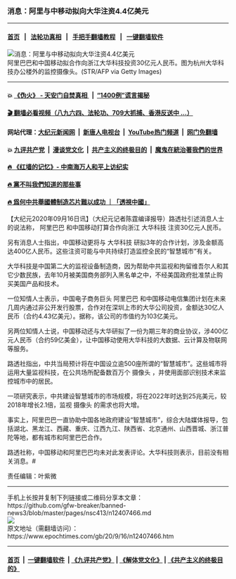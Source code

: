 ### 消息：阿里与中移动拟向大华注资4.4亿美元
------------------------

#### [首页](https://github.com/gfw-breaker/banned-news3/blob/master/README.md) &nbsp;&nbsp;|&nbsp;&nbsp; [法轮功真相](https://github.com/begood0513/basic/blob/master/README.md)  &nbsp;&nbsp;|&nbsp;&nbsp; [手把手翻墙教程](https://github.com/gfw-breaker/guides/wiki)  &nbsp;&nbsp;|&nbsp;&nbsp; [一键翻墙软件](https://github.com/gfw-breaker/nogfw/blob/master/README.md)  



<div><img alt="消息：阿里与中移动拟向大华注资4.4亿美元" class="attachment-djy_600_400 size-djy_600_400 wp-post-image" src="https://i.epochtimes.com/assets/uploads/2020/09/GettyImages-1146802419-600x400.jpg"/>
<div class="caption">
 阿里巴巴和中国移动拟合作向浙江大华科技投资30亿元人民币。图为杭州大华科技办公楼外的监控摄像头。(STR/AFP via Getty Images)
</div></div><hr/>

#### 💥 [《伪火》 - 天安门自焚真相 ](http://158.247.195.190:10000/videos/blog/weihuo.html)&nbsp; |&nbsp; [“1400例”谎言揭秘  ](http://158.247.195.190:10000/videos/blog/jiexi1400.html)

#### [ 🎬  翻墙必看视频（八九六四、法轮功、709大抓捕、香港反送中 ...）](https://github.com/gfw-breaker/links/blob/master/banned.md)

#### 网站代理：[大纪元新闻网](http://158.247.195.190:10080/gb/) &nbsp;|&nbsp; [新唐人电视台](http://158.247.195.190:8808/gb/)  &nbsp;|&nbsp; [YouTube热门频道](http://158.247.195.190/youtube.html) &nbsp;|&nbsp; [网门免翻墙](http://158.247.195.190:11000/show.aspx?name=ogHome)

#### 💥 [九评共产党](http://158.247.195.190:10000/videos/res/jiuping/)&nbsp; |&nbsp; [漫谈党文化](http://158.247.195.190:10000/videos/res/mtdwh/)&nbsp; |&nbsp; [共产主义的终极目的](http://158.247.195.190:10000/videos/res/zjmd/)&nbsp; |&nbsp; [魔鬼在統治著我們的世界](http://158.247.195.190:10000/videos/res/TheSpecter/)  

#### [ 🔥  《红墙的记忆》- 中南海万人和平上访纪实](http://158.247.195.190:10000/videos/news/../legend/index.html)

#### [ 🔥  黨不叫我們知道的那些事](http://158.247.195.190:10000/videos/news/truth02.html)

#### [ 🔥  爲何中共舉國體制造芯片難以成功 ｜「透視中國」](http://158.247.195.190:10000/videos/news/don03.html)

<div><p>
 【大纪元2020年09月16日讯】（大纪元记者陈霆编译报导）路透社引述消息人士的说法称，
 <ok href="https://www.epochtimes.com/gb/tag/%E9%98%BF%E9%87%8C%E5%B7%B4%E5%B7%B4.html">
  阿里巴巴
 </ok>
 和中国移动打算合作向浙江
 <ok href="https://www.epochtimes.com/gb/tag/%E5%A4%A7%E5%8D%8E%E7%A7%91%E6%8A%80.html">
  大华科技
 </ok>
 注资30亿元人民币。
</p>
<p>
 另有消息人士指出，中国移动更将与
 <ok href="https://www.epochtimes.com/gb/tag/%E5%A4%A7%E5%8D%8E%E7%A7%91%E6%8A%80.html">
  大华科技
 </ok>
 研拟3年的合作计划，涉及金额高达400亿人民币。这些注资可能与中共持续打造监控全民的“智慧城市”有关。
</p>
<p>
 大华科技是中国第二大的监视设备制造商，因为帮助中共监视和拘留维吾尔人和其它少数民族，去年10月被美国商务部列入黑名单之中，不经美国政府批准禁止购买美国产品和技术。
</p>
<p>
 一位知情人士表示，中国电子商务巨头
 <ok href="https://www.epochtimes.com/gb/tag/%E9%98%BF%E9%87%8C%E5%B7%B4%E5%B7%B4.html">
  阿里巴巴
 </ok>
 和中国移动电信集团计划在未来几周内通过非公开发行股票，合作对在深圳上市的大华公司投资，金额达30亿人民币（合约4.43亿美元）。据称，该公司的市值约为103亿美元。
</p>
<p>
 另两位知情人士说，中国移动还与大华研拟了一份为期三年的商业协议，涉400亿元人民币（合约59亿美金），让中国移动使用大华科技的大数据、云计算及物联网等服务。
</p>
<p>
 路透社指出，中共当局预计将在中国设立逾500座所谓的“智慧城市”。这些城市将运用大量监视科技，在公共场所配备数百万个
 <ok href="https://www.epochtimes.com/gb/tag/%E6%91%84%E5%83%8F%E5%A4%B4.html">
  摄像头
 </ok>
 ，并使用面部识别技术来监控城市中的居民。
</p>
<p>
 一项研究表示，中共建设智慧城市的市场规模，将在2022年时达到25兆美元，较2018年增长2.1倍，监视
 <ok href="https://www.epochtimes.com/gb/tag/%E6%91%84%E5%83%8F%E5%A4%B4.html">
  摄像头
 </ok>
 的需求也将大增。
</p>
<p>
 事实上，阿里巴巴一直协助中国各地政府建设“智慧城市”，综合大陆媒体报导，包括湖北、黑龙江、西藏、重庆、江西九江、陕西省、北京通州、山西晋城、浙江普陀等地，都有城市和阿里巴巴合作。
</p>
<p>
 路透社称，中国移动和阿里巴巴均未对此发表评论。大华科技则表示，目前没有相关消息。#
</p>
<p>
 责任编辑：叶紫微
</p>
</div>
<hr/>
手机上长按并复制下列链接或二维码分享本文章：<br/>
https://github.com/gfw-breaker/banned-news3/blob/master/pages/nsc413/n12407466.md <br/>
<a href='https://github.com/gfw-breaker/banned-news3/blob/master/pages/nsc413/n12407466.md'><img src='https://github.com/gfw-breaker/banned-news3/blob/master/pages/nsc413/n12407466.md.png'/></a> <br/>
原文地址（需翻墙访问）：https://www.epochtimes.com/gb/20/9/16/n12407466.htm


------------------------
#### [首页](https://github.com/gfw-breaker/banned-news3/blob/master/README.md) &nbsp;|&nbsp; [一键翻墙软件](https://github.com/gfw-breaker/nogfw/blob/master/README.md) &nbsp;| [《九评共产党》](https://github.com/gfw-breaker/9ping.md/blob/master/README.md#九评之一评共产党是什么) | [《解体党文化》](https://github.com/gfw-breaker/jtdwh.md/blob/master/README.md) | [《共产主义的终极目的》](https://github.com/gfw-breaker/gczydzjmd.md/blob/master/README.md)


<img src='http://gfw-breaker.win/banned-news3/pages/nsc413/n12407466.md' width='0px' height='0px'/>